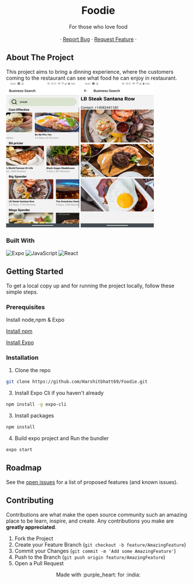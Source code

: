 
<!-- PROJECT LOGO -->
<br />
<p align="center">

   <h1 align="center">Foodie</h1>

  <p align="center">
   For those who love food
<br />
    <br />
    ·
    <a href="https://github.com/Harshitbhatt69/Foodieissues">Report Bug</a>
    ·
    <a href="https://github.com/Harshitbhatt69/Foodieissues">Request Feature</a>
    ·
    <br />

  </p>
</p>

<!-- TABLE OF CONTENTS -->



<!-- ABOUT THE PROJECT -->


## About The Project


This project aims to bring a  dinning experience, where the customers coming to the restaurant can see what food he can enjoy in restaurant. 
<img src = "./Screen-Sorts/Screenshot_20200923-130710.png" height="400" width = "200" >
<img src = "./Screen-Sorts/Screenshot_20200923-130736.png" height="400" width = "200" >

### Built With

<p float ="right">

<img alt="Expo" src="https://img.shields.io/badge/Runs%20with%20Expo-4630EB.svg?style=flat&logo=EXPO&labelColor=f3f3f3&logoColor=000">

<img alt="JavaScript" src="https://img.shields.io/badge/-JavaScript-F7DF1E?style=flat-square&logo=javascript&logoColor=black">


<img alt="React" src="https://img.shields.io/badge/-React-61DAFB?style=flat-square&logo=react&logoColor=white" />


</p>
<!-- GETTING STARTED -->


## Getting Started
To get a local copy up and for running the project locally, follow these simple steps.

### Prerequisites

Install node,npm & Expo

[Install npm](https://www.npmjs.com/get-npm)

[Install Expo](https://docs.expo.io/)



### Installation

1. Clone the repo

```sh
git clone https://github.com/Harshitbhatt69/Foodie.git
```

3. Install Expo Cli if you haven't already

```sh
npm install -g expo-cli
```

3. Install packages

```sh
npm install
```

4. Build expo project and Run the bundler

```sh
expo start
```

<!-- USAGE EXAMPLES -->




<!-- ROADMAP -->

## Roadmap

See the [open issues](https://github.com/Harshitbhatt69/Foodieissues) for a list of proposed features (and known issues).

<!-- CONTRIBUTING -->

## Contributing

Contributions are what make the open source community such an amazing place to be learn, inspire, and create. Any contributions you make are **greatly appreciated**.

1. Fork the Project
2. Create your Feature Branch (`git checkout -b feature/AmazingFeature`)
3. Commit your Changes (`git commit -m 'Add some AmazingFeature'`)
4. Push to the Branch (`git push origin feature/AmazingFeature`)
5. Open a Pull Request

<!-- CONTACT -->


<p align = "center" >Made with :purple_heart: for :india: </p>
